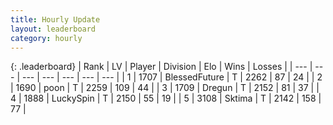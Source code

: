 ```yaml
---
title: Hourly Update
layout: leaderboard
category: hourly
---
```


{: .leaderboard}
| Rank | LV | Player | Division | Elo | Wins | Losses |
| --- | --- | --- | --- | --- | --- | --- |
| <span data-change="0">1</span> | 1707 | <span title="ID: 692745">BlessedFuture</span> | T | <span data-change="2">2262</span> | <span data-change="1">87</span> | <span data-change="0">24</span> |
| <span data-change="0">2</span> | 1690 | <span title="ID: 540690">poon</span> | T | <span data-change="0">2259</span> | <span data-change="0">109</span> | <span data-change="0">44</span> |
| <span data-change="2">3</span> | 1709 | <span title="ID: 337810">Dregun</span> | T | <span data-change="20">2152</span> | <span data-change="4">81</span> | <span data-change="0">37</span> |
| <span data-change="-1">4</span> | 1888 | <span title="ID: 498412">LuckySpin</span> | T | <span data-change="0">2150</span> | <span data-change="0">55</span> | <span data-change="0">19</span> |
| <span data-change="-1">5</span> | 3108 | <span title="ID: 353063">Sktima</span> | T | <span data-change="0">2142</span> | <span data-change="0">158</span> | <span data-change="0">77</span> |